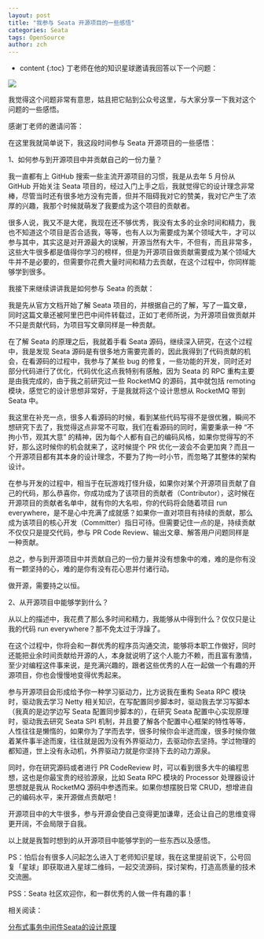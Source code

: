 ```yaml
---
layout: post
title: "我参与 Seata 开源项目的一些感悟"
categories: Seata
tags: OpenSource
author: zch
---
```


* content
{:toc}
丁老师在他的知识星球邀请我回答以下一个问题：

![](https://gitee.com/objcoding/md-picture/raw/master/img/20200407215217.png)

我觉得这个问题非常有意思，姑且把它贴到公众号这里，与大家分享一下我对这个问题的一些感悟。

感谢丁老师的邀请问答：

在这里我就简单说下，我这段时间参与 Seata 开源项目的一些感悟：

1、如何参与到开源项目中并贡献自己的一份力量？

我一直都有上 GitHub 搜索一些主流开源项目的习惯，我是从去年 5 月份从 GitHub 开始关注 Seata 项目的，经过入门上手之后，我就觉得它的设计理念非常棒，尽管当时还有很多地方没有完善，但并不阻碍我对它的赞美，我对它产生了浓厚的兴趣，我那个时候就萌发了我要成为这个项目的贡献者。

很多人说，我又不是大佬，我现在还不够优秀，我没有太多的业余时间和精力，我也不知道这个项目是否合适我，等等，也有人以为需要成为某个领域大牛，才可以参与其中，其实这是对开源最大的误解，开源当然有大牛，不但有，而且非常多，这些大牛很多都是值得你学习的榜样，但是为开源项目做贡献需要成为某个领域大牛并不是必要的，但需要你花费大量时间和精力去贡献，在这个过程中，你同样能够学到很多。

我接下来继续讲讲我是如何参与 Seata 的贡献：

我是先从官方文档开始了解 Seata 项目的，并根据自己的了解，写了一篇文章，同时这篇文章还被阿里巴巴中间件转载过，正如丁老师所说，为开源项目做贡献并不只是贡献代码，为项目写文章同样是一种贡献。

在了解 Seata 的原理之后，我就着手看 Seata 源码，继续深入研究，在这个过程中，我是发现 Seata 源码是有很多地方需要完善的，因此我得到了代码贡献的机会，在看源码的过程中，我参与了某些 bug 的修复，一些功能的开发，同时还对部分代码进行了优化，代码优化这点我特别有感触，因为 Seata 的 RPC 重构主要是由我完成的，由于我之前研究过一些 RocketMQ 的源码，其中就包括 remoting 模块，感觉它的设计思想非常好，于是我就将这个设计思想从 RocketMQ 带到 Seata 中。

我这里在补充一点，很多人看源码的时候，看到某些代码写得不是很优雅，瞬间不想研究下去了，我觉得这点非常不可取，我们在看源码的同时，需要秉承一种 “不拘小节，观其大意” 的精神，因为每个人都有自己的编码风格，如果你觉得写的不好，那么这时候你的机会就来了，这时候提个 PR 优化一波会不会更加爽？而且一个开源项目都有其本身的设计理念，不要为了拘一时小节，而忽略了其整体的架构设计。

在参与开发的过程中，相当于在玩游戏打怪升级，如果你对某个开源项目贡献了自己的代码，那么恭喜你，你成功成为了该项目的贡献者（Contributor），这时候在开源项目的贡献者名单中，就有你的大名啦，你的代码将会随着项目 run everywhere，是不是心中充满了成就感？如果你一直对项目有持续的贡献，那么成为该项目的核心开发（Committer）指日可待。但需要记住一点的是，持续贡献不仅仅只是提交代码，参与 PR Code Review、输出文章、解答用户问题同样是一种贡献。

总之，参与到开源项目中并贡献自己的一份力量并没有想象中的难，难的是你有没有一颗坚持的心，难的是你有没有花心思并付诸行动。

做开源，需要持之以恒。

2、从开源项目中能够学到什么？

从以上的描述中，我花费了那么多时间和精力，我能够从中得到什么？仅仅只是让我的代码 run everywhere？那不免太过于浮躁了。

在这个过程中，你将会和一群优秀的程序员沟通交流，能够将本职工作做好，同时还能把业余时间贡献给开源的人，本身就说明了这个人能力不赖，而且富有激情，至少对编程这件事来说，是充满兴趣的，跟者这些优秀的人在一起做一个有趣的开源项目，你也会慢慢地变得优秀起来。

参与开源项目会形成给予你一种学习驱动力，比方说我在重构 Seata RPC 模块时，驱动我去学习 Netty 相关知识，在写配置同步脚本时，驱动我去学习写脚本（我真的是边学边写 Seata 配置同步脚本的），在研究 Seata 配置中心实现原理时，驱动我去研究 Seata SPI 机制，并且要了解各个配置中心框架的特性等等，人性往往是懒惰的，如果你为了学而去学，很多时候你会半途而废，很多时候你做着某件事半途而废，往往就是因为没有外界驱动力，去驱动你去坚持。学过物理的都知道，世上没有永动机，外界驱动力就是你坚持下去的动力源泉。

同时，你在研究源码或者进行 PR CodeReview 时，可以看到很多大牛的编程思想，这也是你最宝贵的经验源泉，比如 Seata RPC 模块的 Processor 处理器设计思想就是我从 RocketMQ 源码中参透而来。如果你想摆脱日常 CRUD，想增进自己的编码水平，来开源做点贡献吧！

开源项目中的大牛很多，参与开源会使自己变得更加谦卑，还会让自己的思维变得更开阔，不会局限于自我。

以上就是我暂时想到的从开源项目中能够学到的一些东西以及感悟。

PS：怕后台有很多人问起怎么进入丁老师知识星球，我在这里提前说下，公号回复「星球」即获取进入星球二维码，一起交流源码，探讨架构，打造高质量的技术交流圈。

PSS：Seata 社区欢迎你，和一群优秀的人做一件有趣的事！

相关阅读：

[分布式事务中间件Seata的设计原理](https://mp.weixin.qq.com/s/Pypkm5C9aLPJHYwcM6tAtA)